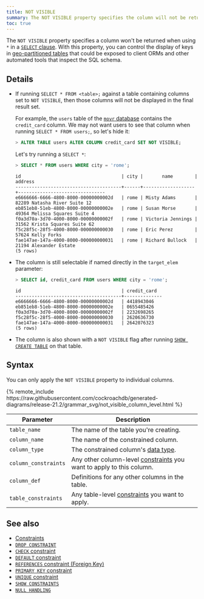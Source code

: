 ```yaml
---
title: NOT VISIBLE
summary: The NOT VISIBLE property specifies the column will not be returned when using SELECT * to retrieve all columns.
toc: true
---
```


The `NOT VISIBLE` property specifies a column won't be returned when using `*` in a [`SELECT` clause](select-clause.html). With this property, you can control the display of keys in [geo-partitioned tables](partitioning.html) that could be exposed to client ORMs and other automated tools that inspect the SQL schema.

## Details

- If running `SELECT * FROM <table>;` against a table containing columns set to `NOT VISIBLE`, then those columns will not be displayed in the final result set.

  For example, the `users` table of the [`movr` database](movr.html) contains the `credit_card` column. We may not want users to see that column when running `SELECT * FROM users;`, so let's hide it:

  ~~~ sql
  > ALTER TABLE users ALTER COLUMN credit_card SET NOT VISIBLE;
  ~~~

  Let's try running a `SELECT *`:

  ~~~ sql
  > SELECT * FROM users WHERE city = 'rome';
  ~~~

  ~~~
  id                                     | city |       name        |            address
  ---------------------------------------+------+-------------------+--------------------------------
  e6666666-6666-4800-8000-00000000002d   | rome | Misty Adams       | 82289 Natasha River Suite 12
  eb851eb8-51eb-4800-8000-00000000002e   | rome | Susan Morse       | 49364 Melissa Squares Suite 4
  f0a3d70a-3d70-4000-8000-00000000002f   | rome | Victoria Jennings | 31562 Krista Squares Suite 62
  f5c28f5c-28f5-4000-8000-000000000030   | rome | Eric Perez        | 57624 Kelly Forks
  fae147ae-147a-4000-8000-000000000031   | rome | Richard Bullock   | 21194 Alexander Estate
  (5 rows)
  ~~~

- The column is still selectable if named directly in the `target_elem` parameter:

  ~~~ sql
  > SELECT id, credit_card FROM users WHERE city = 'rome';
  ~~~

  ~~~
  id                                     | credit_card
  ---------------------------------------+--------------
  e6666666-6666-4800-8000-00000000002d   | 4418943046
  eb851eb8-51eb-4800-8000-00000000002e   | 0655485426
  f0a3d70a-3d70-4000-8000-00000000002f   | 2232698265
  f5c28f5c-28f5-4000-8000-000000000030   | 2620636730
  fae147ae-147a-4000-8000-000000000031   | 2642076323
  (5 rows)
  ~~~

- The column is also shown with a `NOT VISIBLE` flag after running [`SHOW CREATE TABLE`](show-create.html#show-the-create-table-statement-for-a-table-with-a-hidden-column) on that table.

## Syntax

You can only apply the `NOT VISIBLE` property to individual columns.

<div>
{% remote_include https://raw.githubusercontent.com/cockroachdb/generated-diagrams/release-21.2/grammar_svg/not_visible_column_level.html %}
</div>

 Parameter | Description
-----------|-------------
 `table_name` | The name of the table you're creating.
 `column_name` | The name of the constrained column.
 `column_type` | The constrained column's [data type](data-types.html).
 `column_constraints` | Any other column-level [constraints](constraints.html) you want to apply to this column.
 `column_def` | Definitions for any other columns in the table.
 `table_constraints` | Any table-level [constraints](constraints.html) you want to apply.

## See also

- [Constraints](constraints.html)
- [`DROP CONSTRAINT`](drop-constraint.html)
- [`CHECK` constraint](check.html)
- [`DEFAULT` constraint](default-value.html)
- [`REFERENCES` constraint (Foreign Key)](foreign-key.html)
- [`PRIMARY KEY` constraint](primary-key.html)
- [`UNIQUE` constraint](unique.html)
- [`SHOW CONSTRAINTS`](show-constraints.html)
- [`NULL HANDLING`](null-handling.html)
